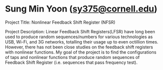 # Sung Min Yoon (sy375@cornell.edu)
Project Title: Nonlinear Feedback Shift Register (NFSR)

Project Description: Linear Feedback Shift Registers(LFSR) have long been used to produce random sequences/numbers for various technologies as USB, Wi-Fi, and 3G networks, totalling their usage up to even octillion times. However, there has not been close studies on the feedback shift registers with nonlinear functions. My goal of the project is to find the configurations of taps and nonlinear functions that produce random sequences of Feedback Shift Register (i.e. sequences that pass frequency test).
